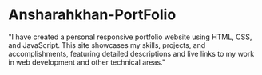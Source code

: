 # Ansharahkhan-PortFolio
"I have created a personal responsive portfolio website using HTML, CSS, and JavaScript. This site showcases my skills, projects, and accomplishments, featuring detailed descriptions and live links to my work in web development and other technical areas."
